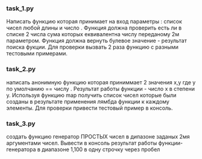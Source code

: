 ### task_1.py
Написать функцию которая принимает на вход параметры : список чисел любой длины и число . Функция должна проверить есть ли в списке 2 числа сума которых
   еквивалентна числу переданому 2м параметром. Функция должна вернуть
   булевое значение - результат поиска фукции.
   Для проверки вызвать 2 раза функцию с разными тестовыми примерами.
   
### task_2.py
написать анонимную функцию которая приниммает 2 значения x,y  где y по
   умолчанию == числу . Результат работы функции - число x  в степени y.
   Используя функцию map  получить список чисел которые были созданы  в результате
   применения лямбда функции к каждому элементы.
   Для проверки привести тестовый пример в консоль.
   
### task_3.py  
создать функцию генератор ПРОСТЫХ чисел в дипазоне заданых 2мя аргументами чисел.
   Вывести в консоль результат работы функции-генератора  в диапазоне 
   1,100 в одну строчку через пробел 
